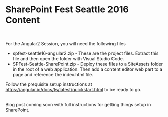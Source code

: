 <h1>SharePoint Fest Seattle 2016 Content</h1><br>

For the Angular2 Session, you will need the following files

<ul>
<li>spfest-seattle16-angular2.zip - These are the project files. Extract this file and then open the folder with Visual Studio Code.</li>
<li>SPFest-Seattle-SharePoint.zip - Deploy these files to a SiteAssets folder in the root of a web application. Then add a content editor web part to a page and reference the index.html file.</li>
</ul>

Follow the prequisite setup instructions at https://angular.io/docs/ts/latest/quickstart.html to be ready to go.
<br><br>

Blog post coming soon with full instructions for getting things setup in SharePoint.